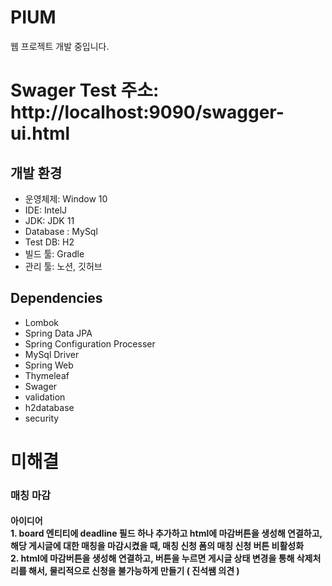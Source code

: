 
# PIUM

웹 프로젝트 개발 중입니다.

# Swager Test 주소: http://localhost:9090/swagger-ui.html

## 개발 환경
- 운영체제: Window 10
- IDE: IntelJ
- JDK: JDK 11
- Database : MySql
- Test DB: H2
- 빌드 툴: Gradle
- 관리 툴: 노션, 깃허브

## Dependencies
- Lombok
- Spring Data JPA
- Spring Configuration Processer
- MySql Driver
- Spring Web
- Thymeleaf
- Swager
- validation
- h2database
- security


# 미해결
### 매칭 마감
#### 아이디어<br>1. board 엔티티에 deadline 필드 하나 추가하고 html에 마감버튼을 생성해 연결하고, 해당 게시글에 대한 매칭을 마감시켰을 때, 매칭 신청 폼의 매칭 신청 버튼 비활성화<br>2. html에 마감버튼을 생성해 연결하고, 버튼을 누르면 게시글 상태 변경을 통해 삭제처리를 해서, 물리적으로 신청을 불가능하게 만들기 ( 진석쌤 의견 )


